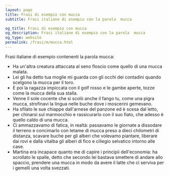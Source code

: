```yaml
---
layout: page
title: Frasi di esempio con mucca 
subtitle: Frasi italiane di esempio con la parola  mucca

og_title: Frasi di esempio con mucca 
og_description: Frasi italiane di esempio con la parola  mucca
og_type: website
permalink: /frasi/m/mucca.html
---
```


Frasi italiane di esempio contenenti la parola mucca:


- Ha un'altra creatura attaccata al seno floscio come quello di una mucca malata.
- Lei gli ha detto tua moglie mi guarda con gli occhi dei contadini quando scelgono la mucca per il toro.
- E poi la ragazza impiccata con il golf rosso e le gambe aperte, tozze come la mucca della sua stalla.
- Venne il sole cocente che si scolò anche il fango tu, come una pigra mucca, strofinavi la lingua nelle buche dove i moscerini gemevano.
- Ha sfilato le sue chiappe dall'arnese del panzone ed è scesa dal letto, per chinarsi sul marmocchio e rassicurarlo con il suo fiato, che adesso è quello caldo di una mucca.
- Ci ammazzavamo di fatica, in realtà: passavamo le giornate a dissodare il terreno e concimarlo con letame di mucca preso a dieci chilometri di distanza, scavare buche per gli alberi che volevamo piantare, liberare dai rovi e dalla vitalba gli alberi di fico e ciliegio selvatico intorno alle case.
- Martina era incapace quanto me di capire i principii dell'economia: ha scrollato le spalle, detto che secondo lei bastava smettere di andare allo spaccio, prendere una mucca in modo da avere il latte che ci serviva per i gemelli una volta svezzati.
